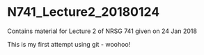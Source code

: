 # N741_Lecture2_20180124
Contains material for Lecture 2 of NRSG 741 given on 24 Jan 2018

This is my first attempt using git - woohoo!